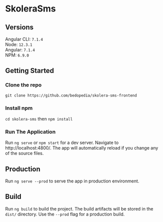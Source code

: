 # SkoleraSms

## Versions

Angular CLI: `7.1.4`  <br>
Node: `12.3.1` <br>
Angular: `7.1.4`<br>
NPM: `6.9.0`


## Getting Started

### Clone the repo
`git clone https://github.com/bedopedia/skolera-sms-frontend`
### Install npm
`cd skolera-sms` then
`npm install`
### Run The Application
Run `ng serve` or `npm start` for a dev server. Navigate to http://localhost:4800/. The app will automatically reload if you change any of the source files.


## Production
Run `ng serve --prod` to serve the app in production environment.

## Build
Run `ng build` to build the project. The build artifacts will be stored in the `dist/` directory. Use the `--prod` flag for a production build.
